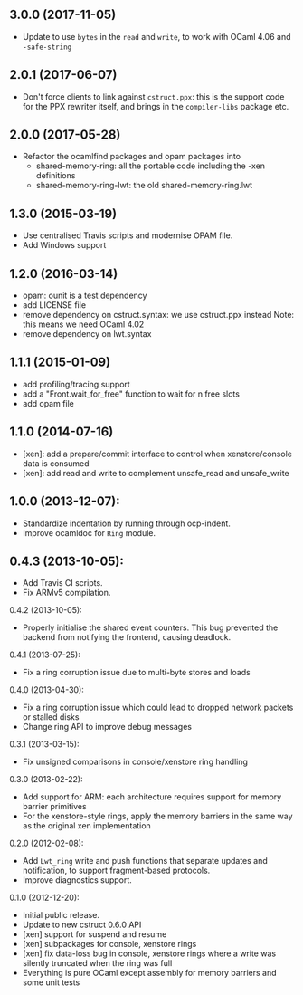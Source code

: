 ## 3.0.0 (2017-11-05)

* Update to use `bytes` in the `read` and `write`, to work with OCaml 4.06 and
  `-safe-string`

## 2.0.1 (2017-06-07)
* Don't force clients to link against `cstruct.ppx`: this is the support code
  for the PPX rewriter itself, and brings in the `compiler-libs` package etc.

## 2.0.0 (2017-05-28)
* Refactor the ocamlfind packages and opam packages into
  - shared-memory-ring: all the portable code including the -xen definitions
  - shared-memory-ring-lwt: the old shared-memory-ring.lwt

## 1.3.0 (2015-03-19)
* Use centralised Travis scripts and modernise OPAM file.
* Add Windows support

## 1.2.0 (2016-03-14)
* opam: ounit is a test dependency
* add LICENSE file
* remove dependency on cstruct.syntax: we use cstruct.ppx instead
  Note: this means we need OCaml 4.02
* remove dependency on lwt.syntax

## 1.1.1 (2015-01-09)
* add profiling/tracing support
* add a "Front.wait_for_free" function to wait for n free slots
* add opam file

## 1.1.0 (2014-07-16)
* [xen]: add a prepare/commit interface to control when xenstore/console data is consumed
* [xen]: add read and write to complement unsafe_read and unsafe_write

## 1.0.0 (2013-12-07):
* Standardize indentation by running through ocp-indent.
* Improve ocamldoc for `Ring` module.

## 0.4.3 (2013-10-05):
* Add Travis CI scripts.
* Fix ARMv5 compilation.

0.4.2 (2013-10-05):
* Properly initialise the shared event counters. This bug prevented the
  backend from notifying the frontend, causing deadlock.

0.4.1 (2013-07-25):
* Fix a ring corruption issue due to multi-byte stores and loads

0.4.0 (2013-04-30):
* Fix a ring corruption issue which could lead to dropped network packets
  or stalled disks
* Change ring API to improve debug messages

0.3.1 (2013-03-15):
* Fix unsigned comparisons in console/xenstore ring handling

0.3.0 (2013-02-22):
* Add support for ARM: each architecture requires support for memory barrier primitives
* For the xenstore-style rings, apply the memory barriers in the same way as the original xen implementation

0.2.0 (2012-02-08):
* Add `Lwt_ring` write and push functions that separate updates and notification, to support fragment-based protocols.
* Improve diagnostics support.

0.1.0 (2012-12-20):
* Initial public release.
* Update to new cstruct 0.6.0 API
* [xen] support for suspend and resume
* [xen] subpackages for console, xenstore rings
* [xen] fix data-loss bug in console, xenstore rings where a write
  was silently truncated when the ring was full
* Everything is pure OCaml except assembly for memory barriers and
  some unit tests
